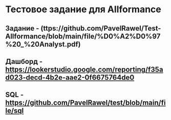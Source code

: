 # Тестовое задание для Allformance

## Задание - (ttps://github.com/PavelRawel/Test-Allformance/blob/main/file/%D0%A2%D0%97%20_%20Analyst.pdf)

## Дашборд - https://lookerstudio.google.com/reporting/f35ad023-decd-4b2e-aae2-0f6675764de0
## SQL - https://github.com/PavelRawel/test/blob/main/file/sql
